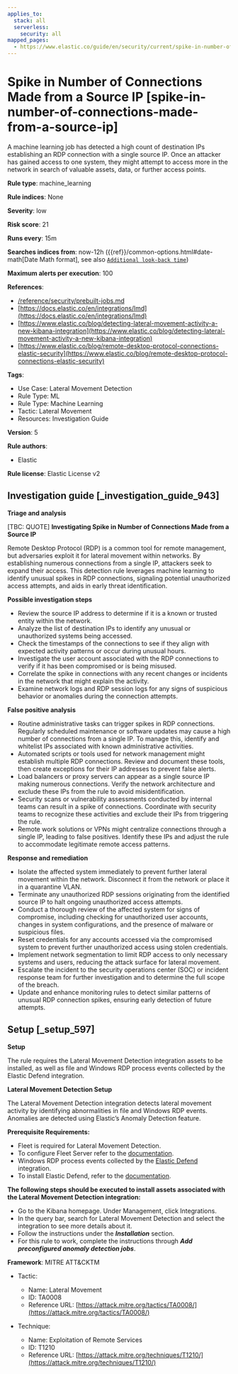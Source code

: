 ```yaml
---
applies_to:
  stack: all
  serverless:
    security: all
mapped_pages:
  - https://www.elastic.co/guide/en/security/current/spike-in-number-of-connections-made-from-a-source-ip.html
---
```


# Spike in Number of Connections Made from a Source IP [spike-in-number-of-connections-made-from-a-source-ip]

A machine learning job has detected a high count of destination IPs establishing an RDP connection with a single source IP. Once an attacker has gained access to one system, they might attempt to access more in the network in search of valuable assets, data, or further access points.

**Rule type**: machine_learning

**Rule indices**: None

**Severity**: low

**Risk score**: 21

**Runs every**: 15m

**Searches indices from**: now-12h ({{ref}}/common-options.html#date-math[Date Math format], see also [`Additional look-back time`](docs-content://solutions/security/detect-and-alert/create-detection-rule.md#rule-schedule))

**Maximum alerts per execution**: 100

**References**:

* [/reference/security/prebuilt-jobs.md](/reference/prebuilt-jobs.md)
* [https://docs.elastic.co/en/integrations/lmd](https://docs.elastic.co/en/integrations/lmd)
* [https://www.elastic.co/blog/detecting-lateral-movement-activity-a-new-kibana-integration](https://www.elastic.co/blog/detecting-lateral-movement-activity-a-new-kibana-integration)
* [https://www.elastic.co/blog/remote-desktop-protocol-connections-elastic-security](https://www.elastic.co/blog/remote-desktop-protocol-connections-elastic-security)

**Tags**:

* Use Case: Lateral Movement Detection
* Rule Type: ML
* Rule Type: Machine Learning
* Tactic: Lateral Movement
* Resources: Investigation Guide

**Version**: 5

**Rule authors**:

* Elastic

**Rule license**: Elastic License v2

## Investigation guide [_investigation_guide_943]

**Triage and analysis**

[TBC: QUOTE]
**Investigating Spike in Number of Connections Made from a Source IP**

Remote Desktop Protocol (RDP) is a common tool for remote management, but adversaries exploit it for lateral movement within networks. By establishing numerous connections from a single IP, attackers seek to expand their access. This detection rule leverages machine learning to identify unusual spikes in RDP connections, signaling potential unauthorized access attempts, and aids in early threat identification.

**Possible investigation steps**

* Review the source IP address to determine if it is a known or trusted entity within the network.
* Analyze the list of destination IPs to identify any unusual or unauthorized systems being accessed.
* Check the timestamps of the connections to see if they align with expected activity patterns or occur during unusual hours.
* Investigate the user account associated with the RDP connections to verify if it has been compromised or is being misused.
* Correlate the spike in connections with any recent changes or incidents in the network that might explain the activity.
* Examine network logs and RDP session logs for any signs of suspicious behavior or anomalies during the connection attempts.

**False positive analysis**

* Routine administrative tasks can trigger spikes in RDP connections. Regularly scheduled maintenance or software updates may cause a high number of connections from a single IP. To manage this, identify and whitelist IPs associated with known administrative activities.
* Automated scripts or tools used for network management might establish multiple RDP connections. Review and document these tools, then create exceptions for their IP addresses to prevent false alerts.
* Load balancers or proxy servers can appear as a single source IP making numerous connections. Verify the network architecture and exclude these IPs from the rule to avoid misidentification.
* Security scans or vulnerability assessments conducted by internal teams can result in a spike of connections. Coordinate with security teams to recognize these activities and exclude their IPs from triggering the rule.
* Remote work solutions or VPNs might centralize connections through a single IP, leading to false positives. Identify these IPs and adjust the rule to accommodate legitimate remote access patterns.

**Response and remediation**

* Isolate the affected system immediately to prevent further lateral movement within the network. Disconnect it from the network or place it in a quarantine VLAN.
* Terminate any unauthorized RDP sessions originating from the identified source IP to halt ongoing unauthorized access attempts.
* Conduct a thorough review of the affected system for signs of compromise, including checking for unauthorized user accounts, changes in system configurations, and the presence of malware or suspicious files.
* Reset credentials for any accounts accessed via the compromised system to prevent further unauthorized access using stolen credentials.
* Implement network segmentation to limit RDP access to only necessary systems and users, reducing the attack surface for lateral movement.
* Escalate the incident to the security operations center (SOC) or incident response team for further investigation and to determine the full scope of the breach.
* Update and enhance monitoring rules to detect similar patterns of unusual RDP connection spikes, ensuring early detection of future attempts.


## Setup [_setup_597]

**Setup**

The rule requires the Lateral Movement Detection integration assets to be installed, as well as file and Windows RDP process events collected by the Elastic Defend integration.

**Lateral Movement Detection Setup**

The Lateral Movement Detection integration detects lateral movement activity by identifying abnormalities in file and Windows RDP events. Anomalies are detected using Elastic’s Anomaly Detection feature.

**Prerequisite Requirements:**

* Fleet is required for Lateral Movement Detection.
* To configure Fleet Server refer to the [documentation](docs-content://reference/ingestion-tools/fleet/fleet-server.md).
* Windows RDP process events collected by the [Elastic Defend](https://docs.elastic.co/en/integrations/endpoint) integration.
* To install Elastic Defend, refer to the [documentation](docs-content://solutions/security/configure-elastic-defend/install-elastic-defend.md).

**The following steps should be executed to install assets associated with the Lateral Movement Detection integration:**

* Go to the Kibana homepage. Under Management, click Integrations.
* In the query bar, search for Lateral Movement Detection and select the integration to see more details about it.
* Follow the instructions under the ***Installation*** section.
* For this rule to work, complete the instructions through ***Add preconfigured anomaly detection jobs***.

**Framework**: MITRE ATT&CKTM

* Tactic:

    * Name: Lateral Movement
    * ID: TA0008
    * Reference URL: [https://attack.mitre.org/tactics/TA0008/](https://attack.mitre.org/tactics/TA0008/)

* Technique:

    * Name: Exploitation of Remote Services
    * ID: T1210
    * Reference URL: [https://attack.mitre.org/techniques/T1210/](https://attack.mitre.org/techniques/T1210/)



